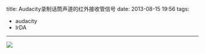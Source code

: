 title: Audacity录制话筒声道的红外接收管信号
date: 2013-08-15 19:56
tags:
- audacity
- IrDA 
---
![](/img/audacity.png)

